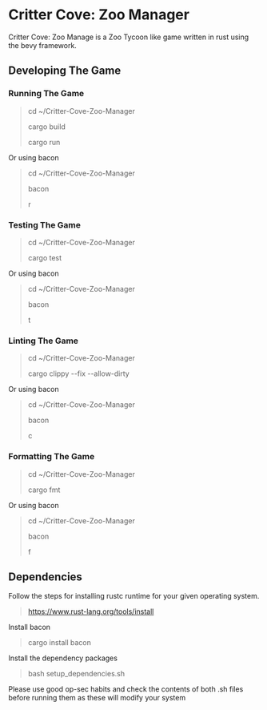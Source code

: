 # Critter Cove: Zoo Manager

Critter Cove: Zoo Manage is a Zoo Tycoon like game written in rust using the bevy framework.

## Developing The Game

### Running The Game

> cd ~/Critter-Cove-Zoo-Manager
>
> cargo build
>
> cargo run

Or using bacon

> cd ~/Critter-Cove-Zoo-Manager
>
> bacon
>
> r

### Testing The Game

> cd ~/Critter-Cove-Zoo-Manager
>
> cargo test

Or using bacon

> cd ~/Critter-Cove-Zoo-Manager
>
> bacon
>
> t

### Linting The Game

> cd ~/Critter-Cove-Zoo-Manager
>
> cargo clippy --fix --allow-dirty

Or using bacon

> cd ~/Critter-Cove-Zoo-Manager
>
> bacon
>
> c

### Formatting The Game

> cd ~/Critter-Cove-Zoo-Manager
>
> cargo fmt

Or using bacon

> cd ~/Critter-Cove-Zoo-Manager
>
> bacon
>
> f

## Dependencies

Follow the steps for installing rustc runtime for your given operating system.

> <https://www.rust-lang.org/tools/install>

Install bacon

> cargo install bacon

Install the dependency packages

> bash setup_dependencies.sh

Please use good op-sec habits and check the contents of both .sh files before running them as these will modify your system
